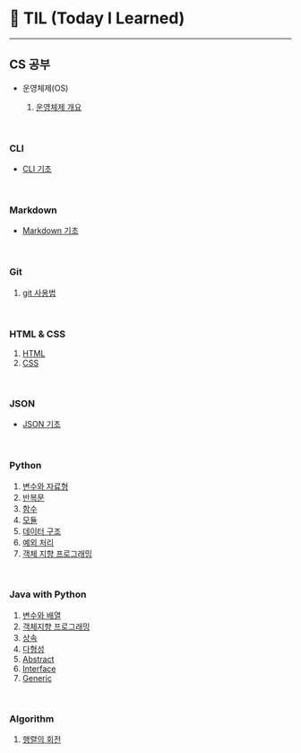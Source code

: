 # 🌱 TIL (Today I Learned)

***

   

## CS 공부

* 운영체제(OS)

  	1) [운영체제 개요](/CS/CS_os_1.md)

​       

### CLI

  * [CLI 기초](/startcamp/CLI.md)

​      

### Markdown
  * [Markdown 기초](/startcamp/markdown.md)

​      

### Git
  1. [git 사용법](/startcamp/Git.md)

​       

### HTML & CSS

1. [HTML](/HTML/html_basic.md)
2. [CSS](/CSS/css_basic.md)

​    

### JSON
  * [JSON 기초](/python/json_basic.md)

​      

### Python
  1. [변수와 자료형](/python/python_Basic1.md)
  2. [반복문](/python/python_Basic2.md)
  3. [함수](/python/python_Function.md)
  4. [모듈](/python/python_module.md)
  5. [데이터 구조](/python/python_dataStructure.md)
  6. [예외 처리](/python/python_debug.md)
  6. [객체 지향 프로그래밍](/python/python_object.md)

​       

### Java with Python

1. [변수와 배열](/java/java_datatype.md)
2. [객체지향 프로그래밍](/java/java_object.md)
2. [상속](/java/java_inheritance.md)
2. [다형성](/java/java_polymorphism.md)
2. [Abstract](/java/java_abstract.md)
2. [Interface](/java/java_interface.md)
2. [Generic](/java/java_generic.md)

​      

### Algorithm

  1. [행렬의 회전](/python/algo_python_matrix.py)



